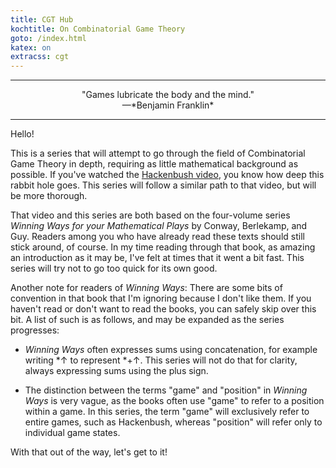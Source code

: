 ```yaml
---
title: CGT Hub
kochtitle: On Combinatorial Game Theory
goto: /index.html
katex: on
extracss: cgt
---
```

-----------

<center>"Games lubricate the body and the mind."</center>
<center>—*Benjamin Franklin*</center>

-----------

Hello!

This is a series that will attempt to go through the field of Combinatorial Game Theory in depth, requiring as little mathematical background as possible. If you've watched the [Hackenbush video](https://www.youtube.com/watch?v=ZYj4NkeGPdM), you know how deep this rabbit hole goes. This series will follow a similar path to that video, but will be more thorough.

That video and this series are both based on the four-volume series *Winning Ways for your Mathematical Plays* by Conway, Berlekamp, and Guy. Readers among you who have already read these texts should still stick around, of course. In my time reading through that book, as amazing an introduction as it may be, I've felt at times that it went a bit fast. This series will try not to go too quick for its own good.

Another note for readers of *Winning Ways*: There are some bits of convention in that book that I'm ignoring because I don't like them. If you haven't read or don't want to read the books, you can safely skip over this bit. A list of such is as follows, and may be expanded as the series progresses:

* *Winning Ways* often expresses sums using concatenation, for example writing $\ast\uparrow$ to represent $\ast + \uparrow$. This series will not do that for clarity, always expressing sums using the plus sign.

* The distinction between the terms "game" and "position" in *Winning Ways* is very vague, as the books often use "game" to refer to a position within a game. In this series, the term "game" will exclusively refer to entire games, such as Hackenbush, whereas "position" will refer only to individual game states.

With that out of the way, let's get to it!
